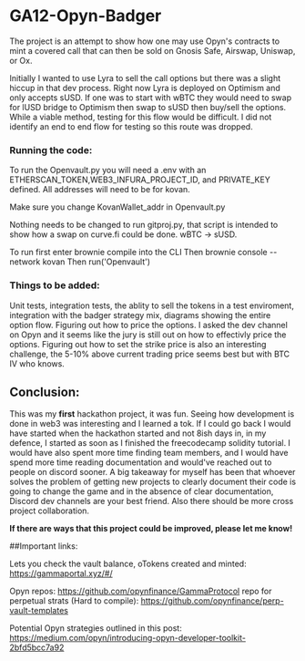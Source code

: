 # GA12-Opyn-Badger

The project is an attempt to show how one may use Opyn's contracts to mint a covered call that can then be sold on Gnosis Safe, Airswap, Uniswap, or Ox.

Initially I wanted to use Lyra to sell the call options but there was a slight hiccup in that dev process. Right now Lyra is deployed on Optimism and 
only accepts sUSD. If one was to start with wBTC they would need to swap for lUSD bridge to Optimism then swap to sUSD then buy/sell the options. While a 
viable method, testing for this flow would be difficult. I did not identify an end to end flow for testing so this route was dropped.

### Running the code:

To run the Openvault.py you will need a .env with an ETHERSCAN_TOKEN,WEB3_INFURA_PROJECT_ID, and PRIVATE_KEY defined. All addresses will need to be for kovan.

Make sure you change KovanWallet_addr in Openvault.py 

Nothing needs to be changed to run gitproj.py, that script is intended to show how a swap on curve.fi could be done. wBTC -> sUSD.

To run first enter brownie compile into the CLI
Then brownie console --network kovan
Then run('Openvault')
### Things to be added:

Unit tests, integration tests, the ablity to sell the tokens in a test enviroment, integration with the badger strategy mix, diagrams showing the entire option flow. Figuring out how to price the options. I asked the dev channel on Opyn and it seems like the jury is still out on how to effectivly price the options. Figuring out how to set the strike price is also an interesting challenge, the 5-10% above current trading price seems best but with BTC IV who knows.


## Conclusion:

This was my **first** hackathon project, it was fun. Seeing how development is done in web3 was interesting and I learned a tok. If I could go back I would have started when the hackathon started and not 8ish days in, in my defence, I started as soon as I finished the freecodecamp solidity tutorial. I would have also spent more time finding team members, and I would have spend more time reading documentation and would've reached out to people on discord sooner. A big takeaway for myself has been that whoever solves the problem of getting new projects to clearly document their code is going to change the game and in the absence of clear documentation, Discord dev channels are your best friend. Also there should be more cross project collaboration. 

**If there are ways that this project could be improved, please let me know!**



##Important links:

Lets you check the vault balance, oTokens created and minted:
https://gammaportal.xyz/#/

Opyn repos:
https://github.com/opynfinance/GammaProtocol
repo for perpetual strats (Hard to compile):
https://github.com/opynfinance/perp-vault-templates

Potential Opyn strategies outlined in this post:
https://medium.com/opyn/introducing-opyn-developer-toolkit-2bfd5bcc7a92
